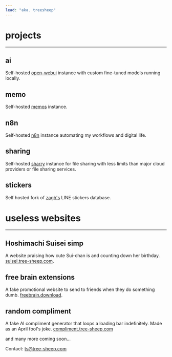 ```yaml
---
lead: "aka. treesheep"
---
```


&NewLine;
&NewLine;

# projects
---
## ai
Self-hosted [open-webui](https://github.com/open-webui/open-webui) instance with custom fine-tuned models running locally.

## memo
Self-hosted [memos](https://github.com/usememos/memos) instance.

## n8n
Self-hosted [n8n](https://github.com/n8n-io/n8n) instance automating my workflows and digital life.

## sharing
Self-hosted [sharry](https://github.com/eikek/sharry) instance for file sharing with less limits than major cloud providers or file sharing services.

## stickers
Self hosted fork of [zagh's](https://git.waka.moe/zagh/web-line) LINE stickers database.

&NewLine;
&NewLine;

# useless websites
---
## Hoshimachi Suisei simp
A website praising how cute Sui-chan is and counting down her birthday.
[suisei.tree-sheep.com](https://suisei.tree-sheep.com).

## free brain extensions
A fake promotional website to send to friends when they do something dumb.
[freebrain.download](https://freebrain.download).

## random compliment
A fake AI compliment generator that loops a loading bar indefinitely.
Made as an April fool's joke.
[compliment.tree-sheep.com](https://compliment.tree-sheep.com)

&NewLine;
&NewLine;

and many more coming soon...

Contact: [ts@tree-sheep.com](mailto:ts@tree-sheep.com)